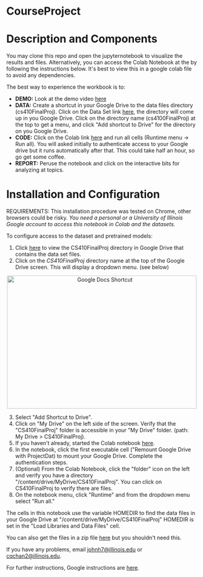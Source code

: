# CourseProject
# Description and Components

You may clone this repo and open the jupyternotebook to visualize the results and files. Alternatively, you can access the Colab Notebook at the by following the instructions below. It's best to view this in a google colab file to avoid any dependencies.


The best way to experience the workbook is to:
- **DEMO:** Look at the demo video [here](https://vimeo.com/655137892)
- **DATA:** Create a shortcut in your Google Drive to the data files directory (cs410FinalProj).  Click on the Data Set link [here](https://drive.google.com/drive/folders/170dh1q2UmLE2KXIwYBc1pjJzxSbkxWIj?usp=sharing), the directory will come up in you Google Drive.  Click on the directory name (cs4100FinalProj) at the top to get a menu, and click "Add shortcut to Drive" for the directory on you Google Drive. 
- **CODE:** Click on the Colab link [here](https://colab.research.google.com/drive/1ouXUU498m8zvbOt716A3MTWs85HmJhhB?usp=sharing) and run all cells (Runtime menu -> Run all). You will asked initially to authenticate access to your Google drive but it runs automatically after that. This could take half an hour, so go get some coffee.
- **REPORT:** Peruse the notebook and click on the interactive bits for analyzing at topics.

# Installation and Configuration
REQUIREMENTS: This installation procedure was tested on Chrome, other browsers could be risky. *You need a personal or a University of Illinois Google account to access this notebook in Colab and the datasets.*

To configure access to the dataset and pretrained models$:$
1. Click [here](https://drive.google.com/drive/folders/170dh1q2UmLE2KXIwYBc1pjJzxSbkxWIj?usp=sharing) to view the CS410FinalProj directory in Google Drive that contains the data set files.  
2.  Click on the *CS410FinalProj* directory name at the top of the Google Drive screen.  This will display a dropdown menu. (see below)

<p align="center"><img src="https://drive.google.com/uc?export=view&id=157uIzcEWcEqBrHoD-J99OMo5CQ9HqX4K", alt="Google Docs Shortcut"
    title="Create Shortcut" width="500" height="350" /></p>

3. Select "Add Shortcut to Drive".  
4. Click on "My Drive" on the left side of the screen.  Verify that the "CS410FinalProj" folder is accessible in your "My Drive" folder.  (path: My Drive > CS410FinalProj).
5. If you haven't already, started the Colab notebook [here](https://drive.google.com/drive/folders/170dh1q2UmLE2KXIwYBc1pjJzxSbkxWIj?usp=sharing).  
6. In the notebook, click the first executable cell ("Remount Google Drive with ProjectDat) to mount your Google Drive. Complete the authentication steps.
7. (Optional) From the Colab Notebook, click the "folder" icon on the left and verify you have a directory  "/content/drive/MyDrive/CS410FinalProj".  You can click on CS410FinalProj to verify there are files.
8. On the notebook menu, click "Runtime" and from the dropdown menu select "Run all."

The cells in this notebook use the variable HOMEDIR to find the data files in your Google Drive at "/content/drive/MyDrive/CS410FinalProj" HOMEDIR is set in the "Load Libraries and Data Files" cell.  

You can also get the files in a zip file [here](https://drive.google.com/drive/folders/1YLPrs38gyvsw0gobxf7kZMjEMvVhHZ2F?usp=sharing) but you shouldn't need this.

If you have any problems, email johnh7@illinois.edu or cqchan2@illinois.edu.

For further instructions, Google instructions are [here](https://support.google.com/drive/answer/2375057?hl=en&co=GENIE.Platform%3DDesktop).
